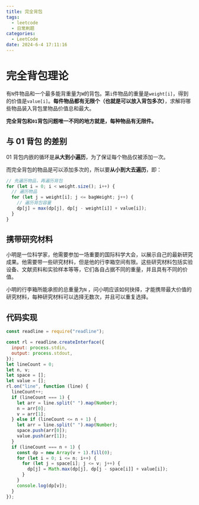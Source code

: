 ```yaml
---
title: 完全背包
tags:
  - leetcode
  - 日常刷题
categories:
  - LeetCode
date: 2024-6-4 17:11:16
---
```


<!-- @format -->

# 完全背包理论

有`N`件物品和一个最多能背重量为`W`的背包。第`i`件物品的重量是`weight[i]`，得到的价值是`value[i]`。**每件物品都有无限个（也就是可以放入背包多次）**，求解将哪些物品装入背包里物品价值总和最大。

**完全背包和`01`背包问题唯一不同的地方就是，每种物品有无限件。**

## 与 01 背包 的差别

01 背包内嵌的循环是**从大到小遍历**，为了保证每个物品仅被添加一次。

而完全背包的物品是可以添加多次的，所以要**从小到大去遍历**，即：

```js
// 先遍历物品，再遍历背包
for (let i = 0; i < weight.size(); i++) {
  // 遍历物品
  for (let j = weight[i]; j <= bagWeight; j++) {
    // 遍历背包容量
    dp[j] = max(dp[j], dp[j - weight[i]] + value[i]);
  }
}
```

## 携带研究材料

小明是一位科学家，他需要参加一场重要的国际科学大会，以展示自己的最新研究成果。他需要带一些研究材料，但是他的行李箱空间有限。这些研究材料包括实验设备、文献资料和实验样本等等，它们各自占据不同的重量，并且具有不同的价值。

小明的行李箱所能承担的总重量为`N` ，问小明应该如何抉择，才能携带最大价值的研究材料，每种研究材料可以选择无数次，并且可以重复选择。

## 代码实现

```js
const readline = require("readline");

const rl = readline.createInterface({
  input: process.stdin,
  output: process.stdout,
});
let lineCount = 0;
let n, v;
let space = [];
let value = [];
rl.on("line", function (line) {
  lineCount++;
  if (lineCount === 1) {
    let arr = line.split(" ").map(Number);
    n = arr[0];
    v = arr[1];
  } else if (lineCount <= n + 1) {
    let arr = line.split(" ").map(Number);
    space.push(arr[0]);
    value.push(arr[1]);
  }
  if (lineCount === n + 1) {
    const dp = new Array(v + 1).fill(0);
    for (let i = 0; i <= n; i++) {
      for (let j = space[i]; j <= v; j++) {
        dp[j] = Math.max(dp[j], dp[j - space[i]] + value[i]);
      }
    }
    console.log(dp[v]);
  }
});
```
